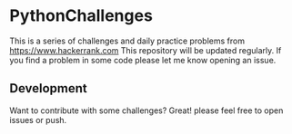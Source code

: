 # PythonChallenges

This is a series of challenges and daily practice problems from https://www.hackerrank.com
This repository will be updated regularly. If you find a problem in some code please let me know opening an issue. 

## Development

Want to contribute with some challenges? Great! please feel free to open issues or push.
